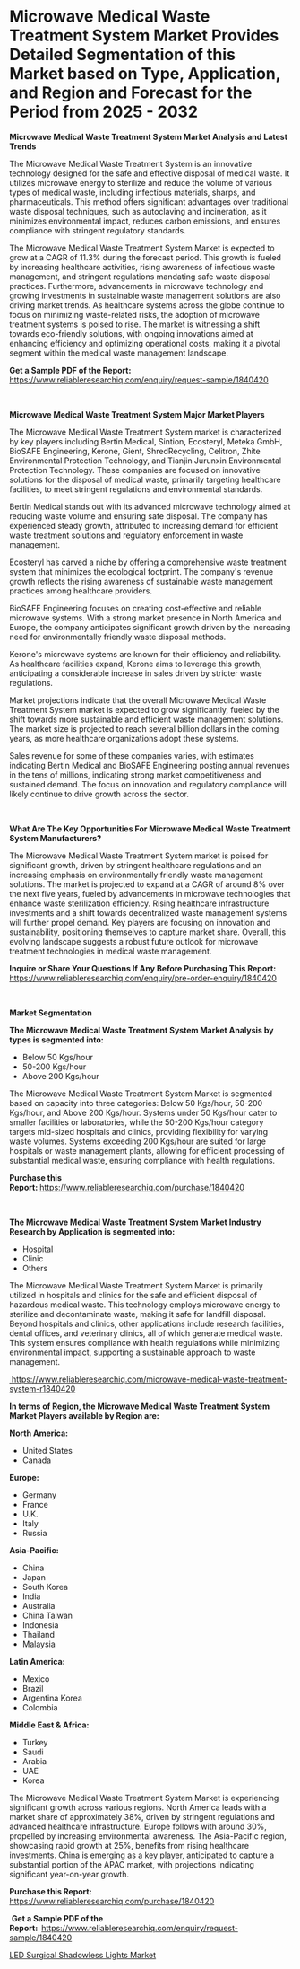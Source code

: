 <p><h1>Microwave Medical Waste Treatment System Market Provides Detailed Segmentation of this Market based on Type, Application, and Region and Forecast for the Period from 2025 - 2032</h1></p><p><strong>Microwave Medical Waste Treatment System Market Analysis and Latest Trends</strong></p>
<p><p>The Microwave Medical Waste Treatment System is an innovative technology designed for the safe and effective disposal of medical waste. It utilizes microwave energy to sterilize and reduce the volume of various types of medical waste, including infectious materials, sharps, and pharmaceuticals. This method offers significant advantages over traditional waste disposal techniques, such as autoclaving and incineration, as it minimizes environmental impact, reduces carbon emissions, and ensures compliance with stringent regulatory standards.</p><p>The Microwave Medical Waste Treatment System Market is expected to grow at a CAGR of 11.3% during the forecast period. This growth is fueled by increasing healthcare activities, rising awareness of infectious waste management, and stringent regulations mandating safe waste disposal practices. Furthermore, advancements in microwave technology and growing investments in sustainable waste management solutions are also driving market trends. As healthcare systems across the globe continue to focus on minimizing waste-related risks, the adoption of microwave treatment systems is poised to rise. The market is witnessing a shift towards eco-friendly solutions, with ongoing innovations aimed at enhancing efficiency and optimizing operational costs, making it a pivotal segment within the medical waste management landscape.</p></p>
<p><strong>Get a Sample PDF of the Report:&nbsp;</strong> <a href="https://www.reliableresearchiq.com/enquiry/request-sample/1840420?utm_campaign=2440&utm_medium=2&utm_source=Github&utm_content=ia&utm_term=05032025&utm_id=microwave-medical-waste-treatment-system">https://www.reliableresearchiq.com/enquiry/request-sample/1840420</a></p>
<p>&nbsp;</p>
<p><strong>Microwave Medical Waste Treatment System Major Market Players</strong></p>
<p><p>The Microwave Medical Waste Treatment System market is characterized by key players including Bertin Medical, Sintion, Ecosteryl, Meteka GmbH, BioSAFE Engineering, Kerone, Gient, ShredRecycling, Celitron, Zhite Environmental Protection Technology, and Tianjin Jurunxin Environmental Protection Technology. These companies are focused on innovative solutions for the disposal of medical waste, primarily targeting healthcare facilities, to meet stringent regulations and environmental standards.</p><p>Bertin Medical stands out with its advanced microwave technology aimed at reducing waste volume and ensuring safe disposal. The company has experienced steady growth, attributed to increasing demand for efficient waste treatment solutions and regulatory enforcement in waste management.</p><p>Ecosteryl has carved a niche by offering a comprehensive waste treatment system that minimizes the ecological footprint. The company's revenue growth reflects the rising awareness of sustainable waste management practices among healthcare providers.</p><p>BioSAFE Engineering focuses on creating cost-effective and reliable microwave systems. With a strong market presence in North America and Europe, the company anticipates significant growth driven by the increasing need for environmentally friendly waste disposal methods.</p><p>Kerone's microwave systems are known for their efficiency and reliability. As healthcare facilities expand, Kerone aims to leverage this growth, anticipating a considerable increase in sales driven by stricter waste regulations.</p><p>Market projections indicate that the overall Microwave Medical Waste Treatment System market is expected to grow significantly, fueled by the shift towards more sustainable and efficient waste management solutions. The market size is projected to reach several billion dollars in the coming years, as more healthcare organizations adopt these systems.</p><p>Sales revenue for some of these companies varies, with estimates indicating Bertin Medical and BioSAFE Engineering posting annual revenues in the tens of millions, indicating strong market competitiveness and sustained demand. The focus on innovation and regulatory compliance will likely continue to drive growth across the sector.</p></p>
<p>&nbsp;</p>
<p><strong>What Are The Key Opportunities For Microwave Medical Waste Treatment System Manufacturers?</strong></p>
<p><p>The Microwave Medical Waste Treatment System market is poised for significant growth, driven by stringent healthcare regulations and an increasing emphasis on environmentally friendly waste management solutions. The market is projected to expand at a CAGR of around 8% over the next five years, fueled by advancements in microwave technologies that enhance waste sterilization efficiency. Rising healthcare infrastructure investments and a shift towards decentralized waste management systems will further propel demand. Key players are focusing on innovation and sustainability, positioning themselves to capture market share. Overall, this evolving landscape suggests a robust future outlook for microwave treatment technologies in medical waste management.</p></p>
<p><strong>Inquire or Share Your Questions If Any Before Purchasing This Report:</strong> <a href="https://www.reliableresearchiq.com/enquiry/pre-order-enquiry/1840420?utm_campaign=2440&utm_medium=2&utm_source=Github&utm_content=ia&utm_term=05032025&utm_id=microwave-medical-waste-treatment-system">https://www.reliableresearchiq.com/enquiry/pre-order-enquiry/1840420</a></p>
<p>&nbsp;</p>
<p><strong>Market Segmentation</strong></p>
<p><strong>The Microwave Medical Waste Treatment System Market Analysis by types is segmented into:</strong></p>
<p><ul><li>Below 50 Kgs/hour</li><li>50-200 Kgs/hour</li><li>Above 200 Kgs/hour</li></ul></p>
<p><p>The Microwave Medical Waste Treatment System Market is segmented based on capacity into three categories: Below 50 Kgs/hour, 50-200 Kgs/hour, and Above 200 Kgs/hour. Systems under 50 Kgs/hour cater to smaller facilities or laboratories, while the 50-200 Kgs/hour category targets mid-sized hospitals and clinics, providing flexibility for varying waste volumes. Systems exceeding 200 Kgs/hour are suited for large hospitals or waste management plants, allowing for efficient processing of substantial medical waste, ensuring compliance with health regulations.</p></p>
<p><strong>Purchase this Report:&nbsp;</strong><a href="https://www.reliableresearchiq.com/purchase/1840420?utm_campaign=2440&utm_medium=2&utm_source=Github&utm_content=ia&utm_term=05032025&utm_id=microwave-medical-waste-treatment-system">https://www.reliableresearchiq.com/purchase/1840420</a></p>
<p>&nbsp;</p>
<p><strong>The Microwave Medical Waste Treatment System Market Industry Research by Application is segmented into:</strong></p>
<p><ul><li>Hospital</li><li>Clinic</li><li>Others</li></ul></p>
<p><p>The Microwave Medical Waste Treatment System Market is primarily utilized in hospitals and clinics for the safe and efficient disposal of hazardous medical waste. This technology employs microwave energy to sterilize and decontaminate waste, making it safe for landfill disposal. Beyond hospitals and clinics, other applications include research facilities, dental offices, and veterinary clinics, all of which generate medical waste. This system ensures compliance with health regulations while minimizing environmental impact, supporting a sustainable approach to waste management.</p></p>
<p><a href="https://www.reliableresearchiq.com/microwave-medical-waste-treatment-system-r1840420?utm_campaign=2440&utm_medium=2&utm_source=Github&utm_content=ia&utm_term=05032025&utm_id=microwave-medical-waste-treatment-system">&nbsp;https://www.reliableresearchiq.com/microwave-medical-waste-treatment-system-r1840420</a></p>
<p><strong>In terms of Region, the Microwave Medical Waste Treatment System Market Players available by Region are:</strong></p>
<p>
    <p> <strong> North America: </strong>
        <ul>
            <li>United States</li>
            <li>Canada</li>
        </ul>
        </p> 
    <p> <strong> Europe: </strong>
        <ul>
            <li>Germany</li>
            <li>France</li>
            <li>U.K.</li>
            <li>Italy</li>
            <li>Russia</li>
        </ul>
        </p> 
    <p> <strong> Asia-Pacific: </strong>
        <ul>
            <li>China</li>
            <li>Japan</li>
            <li>South Korea</li>
            <li>India</li>
            <li>Australia</li>
            <li>China Taiwan</li>
            <li>Indonesia</li>
            <li>Thailand</li>
            <li>Malaysia</li>
        </ul>
        </p> 
    <p> <strong> Latin America: </strong>
        <ul>
            <li>Mexico</li>
            <li>Brazil</li>
            <li>Argentina Korea</li>
            <li>Colombia</li>
        </ul>
        </p> 
    <p> <strong> Middle East & Africa: </strong>
        <ul>
            <li>Turkey</li>
            <li>Saudi</li>
            <li>Arabia</li>
            <li>UAE</li>
            <li>Korea</li>
        </ul>
    </p>
    </p>
<p><p>The Microwave Medical Waste Treatment System Market is experiencing significant growth across various regions. North America leads with a market share of approximately 38%, driven by stringent regulations and advanced healthcare infrastructure. Europe follows with around 30%, propelled by increasing environmental awareness. The Asia-Pacific region, showcasing rapid growth at 25%, benefits from rising healthcare investments. China is emerging as a key player, anticipated to capture a substantial portion of the APAC market, with projections indicating significant year-on-year growth.</p></p>
<p><strong>Purchase this Report: </strong><a href="https://www.reliableresearchiq.com/purchase/1840420?utm_campaign=2440&utm_medium=2&utm_source=Github&utm_content=ia&utm_term=05032025&utm_id=microwave-medical-waste-treatment-system">https://www.reliableresearchiq.com/purchase/1840420</a></p>
<p>&nbsp;<strong>Get a Sample PDF of the Report:&nbsp;&nbsp;</strong><a href="https://www.reliableresearchiq.com/enquiry/request-sample/1840420?utm_campaign=2440&utm_medium=2&utm_source=Github&utm_content=ia&utm_term=05032025&utm_id=microwave-medical-waste-treatment-system">https://www.reliableresearchiq.com/enquiry/request-sample/1840420</a></p>
<p><strong></strong></p>
<p><p><a href="https://github.com/hillsmyung726/Market-Research-Report-List-1/blob/main/led-surgical-shadowless-lights-market.md?utm_campaign=2440&utm_medium=2&utm_source=Github&utm_content=ia&utm_term=05032025&utm_id=microwave-medical-waste-treatment-system">LED Surgical Shadowless Lights Market</a></p></p>